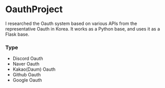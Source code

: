 # OauthProject
I researched the Oauth system based on various APIs from the representative Oauth in Korea.
It works as a Python base, and uses it as a Flask base.

### Type
* Discord Oauth
* Naver Oauth
* Kakao(Daum) Oauth
* Github Oauth
* Google Oauth